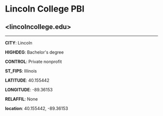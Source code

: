 # Lincoln College PBI
## <lincolncollege.edu>
---
**CITY**: Lincoln

**HIGHDEG**: Bachelor's degree

**CONTROL**: Private nonprofit

**ST_FIPS**: Illinois

**LATITUDE**: 40.155442

**LONGITUDE**: -89.36153

**RELAFFIL**: None

**location**: 40.155442, -89.36153
